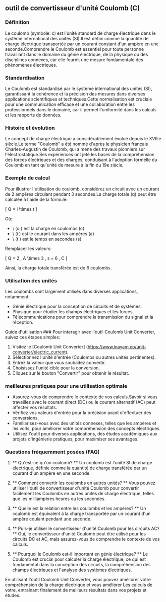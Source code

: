## outil de convertisseur d'unité Coulomb (C)

### Définition
Le coulomb (symbole: c) est l'unité standard de charge électrique dans le système international des unités (SI).Il est défini comme la quantité de charge électrique transportée par un courant constant d'un ampère en une seconde.Comprendre le Coulomb est essentiel pour toute personne travaillant dans le domaine du génie électrique, de la physique ou des disciplines connexes, car elle fournit une mesure fondamentale des phénomènes électriques.

### Standardisation
Le Coulomb est standardisé par le système international des unités (SI), garantissant la cohérence et la précision des mesures dans diverses applications scientifiques et techniques.Cette normalisation est cruciale pour une communication efficace et une collaboration entre les professionnels dans le domaine, car il permet l'uniformité dans les calculs et les rapports de données.

### Histoire et évolution
Le concept de charge électrique a considérablement évolué depuis le XVIIIe siècle.Le terme "Coulomb" a été nommé d'après le physicien français Charles-Augustin de Coulomb, qui a mené des travaux pionniers sur l'électrostatique.Ses expériences ont jeté les bases de la compréhension des forces électriques et des charges, conduisant à l'adoption formelle du Coulomb en tant qu'unité de mesure à la fin du 19e siècle.

### Exemple de calcul
Pour illustrer l'utilisation du coulomb, considérez un circuit avec un courant de 2 ampères circulant pendant 3 secondes.La charge totale (q) peut être calculée à l'aide de la formule:

\[ Q = I \times t \]

Où:
- \ (q \) est la charge en coulombs (c)
- \ (i \) est le courant dans les ampères (a)
- \ (t \) est le temps en secondes (s)

Remplacer les valeurs:

\[ Q = 2 \, A \times 3 \, s = 6 \, C \]

Ainsi, la charge totale transférée est de 6 coulombs.

### Utilisation des unités
Les coulombs sont largement utilisés dans diverses applications, notamment:
- Génie électrique pour la conception de circuits et de systèmes.
- Physique pour étudier les champs électriques et les forces.
- Télécommunications pour comprendre la transmission du signal et la réception.

Guide d'utilisation ###
Pour interagir avec l'outil Coulomb Unit Converter, suivez ces étapes simples:
1. Visitez le [Coulomb Unit Converter] (https://www.inayam.co/unit-converter/electric_current).
2. Sélectionnez l'unité d'entrée (Coulombs ou autres unités pertinentes).
3. Entrez la valeur que vous souhaitez convertir.
4. Choisissez l'unité cible pour la conversion.
5. Cliquez sur le bouton "Convertir" pour obtenir le résultat.

### meilleures pratiques pour une utilisation optimale
- Assurez-vous de comprendre le contexte de vos calculs.Savoir si vous travaillez avec le courant direct (DC) ou le courant alternatif (AC) peut affecter vos résultats.
- Vérifiez vos valeurs d'entrée pour la précision avant d'effectuer des conversions.
- Familiarisez-vous avec des unités connexes, telles que les ampères et les volts, pour améliorer votre compréhension des concepts électriques.
- Utilisez l'outil pour diverses applications, des études académiques aux projets d'ingénierie pratiques, pour maximiser ses avantages.

### Questions fréquemment posées (FAQ)

1. ** Qu'est-ce qu'un coulomb? **
Un coulomb est l'unité SI de charge électrique, définie comme la quantité de charge transférée par un courant d'un ampère en une seconde.

2. ** Comment convertir les coulombs en autres unités? **
Vous pouvez utiliser l'outil de convertisseur d'unité Coulomb pour convertir facilement les Coulombs en autres unités de charge électrique, telles que les milliampères heures ou les secondes.

3. ** Quelle est la relation entre les coulombs et les ampères? **
Un coulomb est équivalent à la charge transportée par un courant d'un ampère coulant pendant une seconde.

4. ** Puis-je utiliser le convertisseur d'unité Coulomb pour les circuits AC? **
Oui, le convertisseur d'unité Coulomb peut être utilisé pour les circuits DC et AC, mais assurez-vous de comprendre le contexte de vos calculs.

5. ** Pourquoi le Coulomb est-il important en génie électrique? **
Le Coulomb est crucial pour calculer la charge électrique, ce qui est fondamental dans la conception des circuits, la compréhension des champs électriques et l'analyse des systèmes électriques.

En utilisant l'outil Coulomb Unit Converter, vous pouvez améliorer votre compréhension de la charge électrique et vous améliorer Les calculs de votre, entraînant finalement de meilleurs résultats dans vos projets et études.